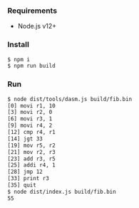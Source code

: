 ### Requirements
* Node.js v12+

### Install
```bash
$ npm i
$ npm run build
```

### Run
```bash
$ node dist/tools/dasm.js build/fib.bin 
[0] movi r1, 10
[3] movi r2, 0
[6] movi r3, 1
[9] movi r4, 2
[12] cmp r4, r1
[14] jgt 33
[19] mov r5, r2
[21] mov r2, r3
[23] add r3, r5
[25] addi r4, 1
[28] jmp 12
[33] print r3
[35] quit
$ node dist/index.js build/fib.bin
55
```